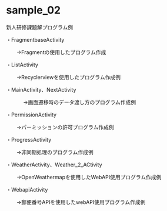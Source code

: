 # sample_02


新人研修課題解プログラム例


・FragmentbaseActivity
 　　　
    
  　　→Fragmentの使用したプログラム作成


・ListActivity
  　　
    
  　　→Recyclerviewを使用したプログラム作成例


・MainActivity、NextActivity
  
  　　
    　→画面遷移時のデータ渡し方のプログラム作成例


・PermissionActivity
  
  
  　　→パーミッションの許可プログラム作成例


・ProgressActivity
  
  
  　　→非同期処理のプログラム作成例


・WeatherActivity、Weather_2_ACtivity
  
  
  　　→OpenWeathermapを使用したWebAPI使用プログラム作成例


・WebapiActivity
  　　
    
 　　→郵便番号APIを使用したwebAPI使用プログラム作成例
   
